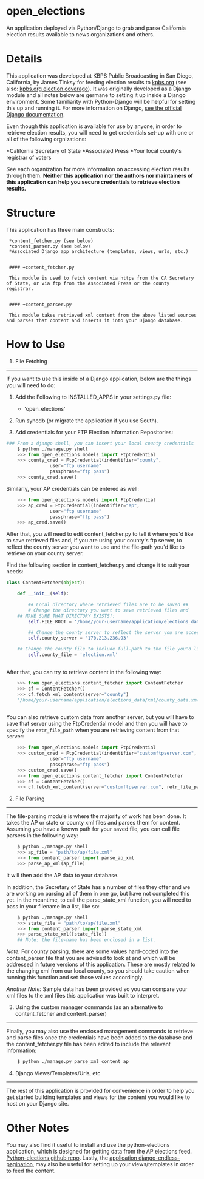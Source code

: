 open_elections
==============

An application deployed via Python/Django to grab and parse California election results available to news organizations and others.


Details
===============

This application was developed at KBPS Public Broadcasting in San Diego, California, by James Tinksy for feeding election results to [kpbs.org](http://www.kpbs/org) (see also: [kpbs.org election coverage](http://www.kpbs.org/news/election/)). It was originally developed as a Django module and all notes below are germane to setting it up inside a Django environment. Some familiarity with Python-Django will be helpful for setting this up and running it. For more information on Django, [see the official Django documentation](https://docs.djangoproject.com/en/dev/).

Even though this application is available for use by anyone, in order to retrieve election results, you will need to get credentials set-up with one or all of the following orgnizations: 

*California Secretary of State
*Associated Press
*Your local county's registrar of voters

See each organization for more information on accessing election results through them. **Neither this application nor the authors nor maintainers of this application can help you secure credentials to retrieve election results.**


Structure
===============

This application has three main constructs:

     *content_fetcher.py (see below)
     *content_parser.py (see below)
     *Associated Django app architecture (templates, views, urls, etc.)


     #### +content_fetcher.py

     This module is used to fetch content via https from the CA Secretary of State, or via ftp from the Associated Press or the county registrar. 


     #### +content_parser.py

     This module takes retrieved xml content from the above listed sources and parses that content and inserts it into your Django database.


How to Use
===============


1. File Fetching
--------------

If you want to use this inside of a Django application, below are the things you will need to do:

   1. Add the Following to INSTALLED_APPS in your settings.py file:
      * 'open_elections'

   2. Run syncdb (or migrate the application if you use South).

   3. Add credentials for your FTP Election Information Repositories:

```python
### From a django shell, you can insert your local county credentials
    $ python ./manage.py shell
    >>> from open_elections.models import FtpCredential
    >>> county_cred = FtpCredential(indentifier="county",
				user="ftp username"
				passphrase="ftp pass")
    >>> county_cred.save()
```

Similarly, your AP credentials can be entered as well:

```python
    >>> from open_elections.models import FtpCredential
    >>> ap_cred = FtpCredential(indentifier="ap",
				user="ftp username"
				passphrase="ftp pass")
    >>> ap_cred.save()
```     

After that, you will need to edit content_fetcher.py to tell it where you'd like to save retrieved files and, if you are using your county's ftp server, to reflect the county server you want to use and the file-path you'd like to retrieve on your county server. 

Find the following section in content_fetcher.py and change it to suit your needs:

```python
class ContentFetcher(object):

    def __init__(self):

        ## Local directory where retrieved files are to be saved ##
        # Change the directory you want to save retrieved files and
	## MAKE SURE THAT DIRECTORY EXISTS!:
        self.FILE_ROOT = '/home/your-username/application/elections_data/xml/'

        ## Change the county server to reflect the server you are accessing 
        self.county_server = '170.213.236.93'

	## Change the county file to include full-path to the file you'd like to retrieve
        self.county_file = 'election.xml'
	
```

After that, you can try to retrieve content in the following way:

```python
    >>> from open_elections.content_fetcher import ContentFetcher
    >>> cf = ContentFetcher()
    >>> cf.fetch_xml_content(server="county")
    '/home/your-username/application/elections_data/xml/county_data.xml'
	
```

You can also retrieve custom data from another server, but you will have to save that server using the FtpCredential model and then you will have to specify the `retr_file_path` when you are retrieving content from that server:

```python
    >>> from open_elections.models import FtpCredential
    >>> custom_cred = FtpCredential(indentifier="customftpserver.com",
				user="ftp username"
				passphrase="ftp pass")
    >>> custom_cred.save()
    >>> from open_elections.content_fetcher import ContentFetcher
    >>> cf = ContentFetcher()
    >>> cf.fetch_xml_content(server="customftpserver.com", retr_file_path="/path/on/server/to/file.xml")
```


2. File Parsing
--------------

The file-parsing module is where the majority of work has been done. It takes the AP or state or county xml files and parses them for content. Assuming you have a known path for your saved file, you can call file parsers in the following way:

```python
	$ python ./manage.py shell
	>>> ap_file = "path/to/ap/file.xml"
	>>> from content_parser import parse_ap_xml
	>>> parse_ap_xml(ap_file)
```
It will then add the AP data to your database.

In addition, the Secretary of State has a number of files they offer and we are working on parsing all of them in one go, but have not completed this yet. In the meantime, to call the parse_state_xml function, you will need to pass in your filename in a list, like so:

```python
	$ python ./manage.py shell
	>>> state_file = "path/to/ap/file.xml"
	>>> from content_parser import parse_state_xml
	>>> parse_state_xml([state_file])
	## Note: the file-name has been enclosed in a list.
```

*Note:* For county parsing, there are some values hard-coded into the content_parser file that you are advised to look at and which will be addressed in future versions of this application. These are mostly related to the changing xml from our local county, so you should take caution when running this function and set those values accordingly.

*Another Note:* Sample data has been provided so you can compare your xml files to the xml files this application was built to interpret.


3. Using the custom manager commands (as an alternative to content_fetcher and content_parser)
----------------------------

Finally, you may also use the enclosed management commands to retrieve and parse files once the credentials have been added to the database and the content_fetcher.py file has been edited to include the relevant information:

```python
	$ python ./manage.py parse_xml_content ap
```


4. Django Views/Templates/Urls, etc
-----------------------------------
The rest of this application is provided for convenience in order to help you get started building templates and views for the content you would like to host on your Django site. 


Other Notes
===============

You may also find it useful to install and use the python-elections application, which is designed for getting data from the AP elections feed. [Python-elections github repo](https://github.com/datadesk/python-elections). Lastly, the [application django-endless-pagination](https://github.com/frankban/django-endless-pagination), may also be useful for setting up your views/templates in order to feed the content. 